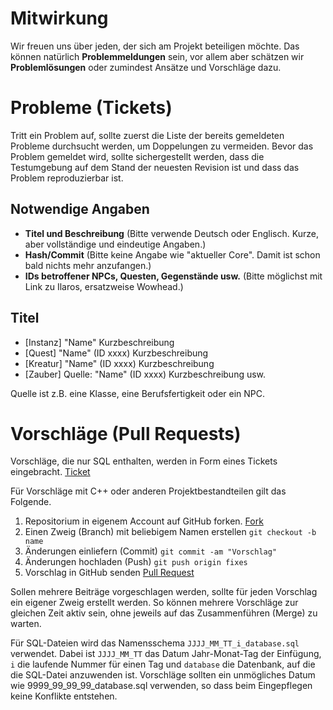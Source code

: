 # Mitwirkung

Wir freuen uns über jeden, der sich am Projekt beteiligen möchte. Das können natürlich **Problemmeldungen** sein, vor allem aber schätzen wir **Problemlösungen** oder zumindest Ansätze und Vorschläge dazu.

# Probleme (Tickets)
Tritt ein Problem auf, sollte zuerst die Liste der bereits gemeldeten Probleme durchsucht werden, um Doppelungen zu vermeiden. Bevor das Problem gemeldet wird, sollte sichergestellt werden, dass die Testumgebung auf dem Stand der neuesten Revision ist und dass das Problem reproduzierbar ist.

## Notwendige Angaben

- **Titel und Beschreibung** (Bitte verwende Deutsch oder Englisch. Kurze, aber vollständige und eindeutige Angaben.)
- **Hash/Commit** (Bitte keine Angabe wie "aktueller Core". Damit ist schon bald nichts mehr anzufangen.)
- **IDs betroffener NPCs, Questen, Gegenstände usw.** (Bitte möglichst mit Link zu Ilaros, ersatzweise Wowhead.)

## Titel

- [Instanz] "Name" Kurzbeschreibung
- [Quest] "Name" (ID xxxx) Kurzbeschreibung
- [Kreatur] "Name" (ID xxxx) Kurzbeschreibung
- [Zauber] Quelle: "Name" (ID xxxx) Kurzbeschreibung
usw.

Quelle ist z.B. eine Klasse, eine Berufsfertigkeit oder ein NPC.

# Vorschläge (Pull Requests)
Vorschläge, die nur SQL enthalten, werden in Form eines Tickets eingebracht.
    [Ticket](https://help.github.com/articles/creating-an-issue/)

Für Vorschläge mit C++ oder anderen Projektbestandteilen gilt das Folgende.

1. Repositorium in eigenem Account auf GitHub forken.
    [Fork](https://help.github.com/articles/fork-a-repo/)
2. Einen Zweig (Branch) mit beliebigem Namen erstellen
    `git checkout -b name`
3. Änderungen einliefern (Commit)
    `git commit -am "Vorschlag"`
4. Änderungen hochladen (Push)
    `git push origin fixes`
5. Vorschlag in GitHub senden
    [Pull Request](https://help.github.com/articles/creating-a-pull-request/)

Sollen mehrere Beiträge vorgeschlagen werden, sollte für jeden Vorschlag ein eigener Zweig erstellt werden. So können mehrere Vorschläge zur gleichen Zeit aktiv sein, ohne jeweils auf das Zusammenführen (Merge) zu warten.

Für SQL-Dateien wird das Namensschema `JJJJ_MM_TT_i_database.sql` verwendet. Dabei ist `JJJJ_MM_TT` das Datum Jahr-Monat-Tag der Einfügung, `i` die laufende Nummer für einen Tag und `database` die Datenbank, auf die die SQL-Datei anzuwenden ist. Vorschläge sollten ein unmögliches Datum wie 9999_99_99_99_database.sql verwenden, so dass beim Eingepflegen keine Konflikte entstehen.